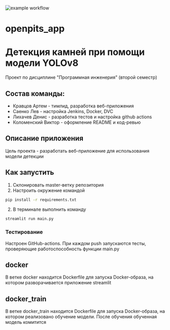 ![example workflow](https://github.com/br4d327/openpits_app/actions/workflows/python-app.yml/badge.svg)

# openpits_app
# Детекция камней при помощи модели YOLOv8


Проект по дисциплине "Программная инженерия" (второй семестр)


## Состав команды:
* Кравцов Артем - тимлид, разработка веб-приложения
* Саенко Лев - настройка Jenkins, Docker, DVC
* Лихачев Денис - разработка тестов и настройка github actions
* Коломенский Виктор - оформление README и код-ревью


## Описание приложения
Цель проекта - разработать веб-приложение для использования модели детекции

## Как запустить
1. Склонировать master-ветку репозитория
2. Настроить окружение командой
```bash
pip install -r requirements.txt
```
2. В терминале выполнить команду
```bash
streamlit run main.py
```

### Тестирование
Настроен GitHub-actions. При каждом push запускаются тесты, проверяющие работоспособность функции main.py

## docker
В ветке docker находится Dockerfile для запуска Docker-образа, на котором разворачивается приложение streamlit

## docker_train
В ветке docker_train находится Dockerfile для запуска Docker-образа, на котором реализовано обучение модели. После обучения обученная модель комитится



